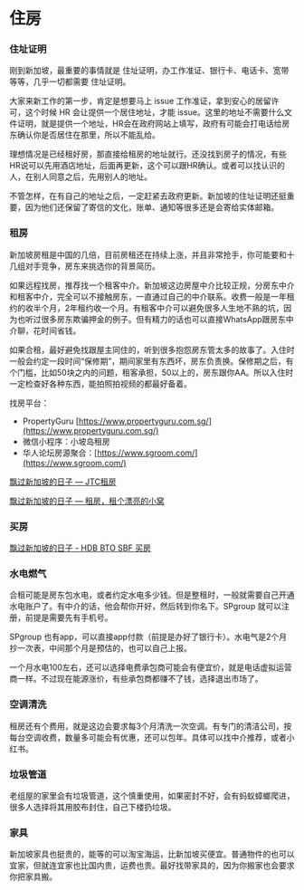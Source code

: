 # 住房

### 住址证明

刚到新加坡，最重要的事情就是 住址证明，办工作准证、银行卡、电话卡、宽带等等，几乎一切都需要 住址证明。

大家来新工作的第一步，肯定是想要马上 issue 工作准证，拿到安心的居留许可，这个时候 HR 会让提供一个居住地址，才能 issue。这里的地址不需要什么文件证明，就是提供一个地址，HR会在政府网站上填写，政府有可能会打电话给房东确认你是否居住在那里，所以不能乱给。

理想情况是已经租好房，那直接给租房的地址就行。还没找到房子的情况，有些HR说可以先用酒店地址，后面再更新，这个可以跟HR确认。或者可以找认识的人，在别人同意之后，先用别人的地址。

不管怎样，在有自己的地址之后，一定赶紧去政府更新。新加坡的住址证明还挺重要，因为他们还保留了寄信的文化，账单、通知等很多还是会寄给实体邮箱。

### 租房

新加坡房租是中国的几倍，目前房租还在持续上涨，并且非常抢手，你可能要和十几组对手竞争，房东来挑选你的背景简历。

如果远程找房，推荐找一个租客中介。新加坡这边房屋中介比较正规，分房东中介和租客中介，完全可以不接触房东，一直通过自己的中介联系。收费一般是一年租约的收半个月，2年租约收一个月。有租客中介可以避免很多人生地不熟的坑，因为也听过很多房东欺骗押金的例子。但有精力的话也可以直接WhatsApp跟房东中介聊，花时间省钱。

如果合租，最好避免找跟屋主同住的，听到很多抱怨房东管太多的故事了。入住时一般会约定一段时间“保修期”，期间家里有东西坏，房东负责换。保修期之后，有个门槛，比如50块之内的问题，租客承担，50以上的，房东跟你AA。所以入住时一定检查好各种东西，能拍照拍视频的都最好备着。

找房平台：

* PropertyGuru [https://www.propertyguru.com.sg/](https://www.propertyguru.com.sg/)
* 微信小程序：小坡岛租房
* 华人论坛房源聚合：[https://www.sgroom.com/](https://www.sgroom.com/)

[飘过新加坡的日子 — JTC租房](https://www.kuact.com/post/2013-04-14-%E9%A3%98%E8%BF%87%E6%96%B0%E5%8A%A0%E5%9D%A1%E7%9A%84%E6%97%A5%E5%AD%90-jtc%E7%A7%9F%E6%88%BF/)

[飘过新加坡的日子 — 租房，租个漂亮的小窝](https://www.kuact.com/post/2012-10-28-%E9%A3%98%E8%BF%87%E6%96%B0%E5%8A%A0%E5%9D%A1%E7%9A%84%E6%97%A5%E5%AD%90-%E7%A7%9F%E4%B8%AA%E6%BC%82%E4%BA%AE%E7%9A%84%E5%B0%8F%E7%AA%9D/)

### 买房

[飘过新加坡的日子 - HDB BTO SBF 买房](https://www.kuact.com/post/2020-11-21---%E9%A3%98%E8%BF%87%E6%96%B0%E5%8A%A0%E5%9D%A1%E7%9A%84%E6%97%A5%E5%AD%90---hdb-bto--sbf-%E4%B9%B0%E6%88%BF/)

### 水电燃气

合租可能是房东包水电，或者约定水电多少钱。但是整租时，一般就需要自己开通水电账户了。有中介的话，他会帮你开好，然后转到你名下。SPgroup 就可以注册，前提是需要先有手机号。

SPgroup 也有app，可以直接app付款（前提是办好了银行卡）。水电气是2个月抄一次表，中间那个月是预估的，也可以自己上报。

一个月水电100左右，还可以选择电费承包商可能会有便宜价，就是电话虚拟运营商一样。不过现在能源涨价，有些承包商都赚不了钱，选择退出市场了。

### 空调清洗

租房还有个费用，就是这边会要求每3个月清洗一次空调。有专门的清洁公司，按每台空调收费，数量多可能会有优惠，还可以包年。具体可以找中介推荐，或者小红书。

### 垃圾管道

老组屋的家里会有垃圾管道，这个慎重使用，如果密封不好，会有蚂蚁蟑螂爬进，很多人选择将其用胶布封住，自己下楼扔垃圾。

### 家具

新加坡家具也挺贵的，能等的可以淘宝海运，比新加坡买便宜。普通物件的也可以宜家，但就连宜家也比国内贵，运费也贵。最好找带家具的，因为你搬家也会要求你把家具搬。
